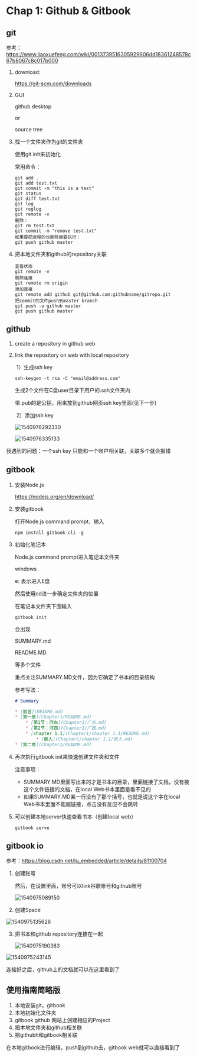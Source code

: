 # Chap 1:  Github & Gitbook

## git

参考：https://www.liaoxuefeng.com/wiki/0013739516305929606dd18361248578c67b8067c8c017b000

1. download:

   https://git-scm.com/downloads

2. GUI

   github desktop 

   or

   source tree

3. 找一个文件夹作为git的文件夹

   使用git init来初始化

   常用命令：

   ```shell
   git add .
   git add test.txt
   git commit -m "this is a test"
   git status
   git diff test.txt
   git log
   git reglog
   git remote -v
   删除：
   git rm test.txt
   git commit -m "remove test.txt"
   如果要把远程的也删除就要执行：
   git push github master
   ```

4. 把本地文件夹和github的repository关联

   ```shell
   查看状态
   git remote -v
   删除连接
   git remote rm origin  
   添加连接
   git remote add github git@github.com:githubname/gitrepo.git
   把commit的文件push到master branch
   git push -u github master 
   git push github master 
   ```


## github

1. create a repository in github web

2. link the repository on web with local repository

   ​	1）生成ssh key

   ```shell
   ssh-keygen -t rsa -C "email@address.com"
   ```

   生成2个文件在C盘user目录下用户的.ssh文件夹内

   带.pub的是公钥，用来放到github网页ssh key里面(见下一步)

   ​	2）添加ssh key

   ![1540976292330](git.assets/1540976292330.png)

   ![1540976335133](git.assets/1540976335133.png)

我遇到的问题：一个ssh key 只能和一个账户相关联，关联多个就会报错

## gitbook

1. 安装Node.js

   https://nodejs.org/en/download/

2. 安装gitbook

   打开Node.js command prompt，输入

   ```shell
   npm install gitbook-cli -g
   ```

3. 初始化笔记本

   Node.js command prompt进入笔记本文件夹

   windows

   e: 表示进入E盘

   然后使用cd进一步确定文件夹的位置

   在笔记本文件夹下面输入

   ```
   gitbook init
   ```

   会出现

   SUMMARY.md

   README.MD

   等多个文件

   重点关注SUMMARY.MD文件，因为它确定了书本的目录结构

   参考写法：

   ```markdown
   # Summary
   
   * [前言](README.md)
   * [第一章](Chapter1/README.md)
       * [第1节：河东](Chapter1/广东.md)
       * [第2节：河西](Chapter1/广西.md)
       * [chapter 1.1](Chapter1/chapter 1.1/README.md)
           * [嵌入](Chapter1/chapter 1.1/嵌入.md)
   * [第二章](Chapter2/README.md)
   
   ```

4. 再次执行gitbook init来快速创建文件夹和文件

   注意事项：

   - SUMMARY.MD里面写出来的才是书本的目录，里面链接了文档，没有被这个文件链接的文档，在local Web书本里面是看不见的
   - 如果SUMMARY.MD某一行没有了那个括号，也就是说这个字在local Web书本里面不能超链接，点击没有反应不会跳转

5. 可以创建本地server快速查看书本（创建local web）

   ```shell
   gitbook serve
   ```


## gitbook io

参考：https://blog.csdn.net/lu_embedded/article/details/81100704

1. 创建账号

   然后，在设置里面，账号可以link谷歌账号和github账号

   ![1540975089150](git.assets/1540975089150.png)

2. 创建Space

![1540975135626](git.assets/1540975135626.png)

3. 把书本和github repository连接在一起

   ![1540975190383](git.assets/1540975190383.png)

![1540975243145](git.assets/1540975243145.png)

连接好之后，github上的文档就可以在这里看到了

## 使用指南简略版

1. 本地安装git，gitbook
2. 本地初始化文件夹
3. gitbook github 网站上创建相应的Project
4. 把本地文件夹和github相关联
5. 把githubh和gitbook相关联

在本地gitbook进行编辑，push到github去，gitbook web就可以直接看到了